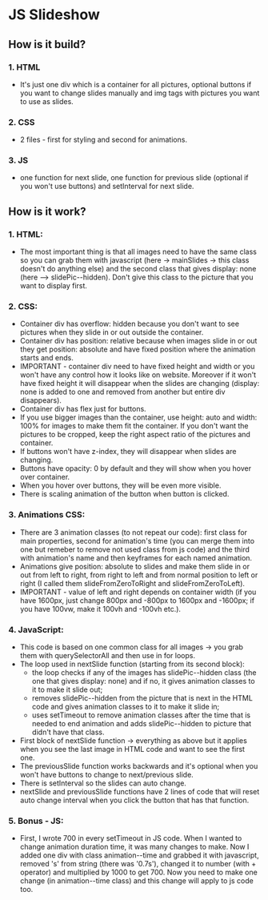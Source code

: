 # JS Slideshow


## How is it build?

### 1. HTML
- It's just one div which is a container for all pictures, optional buttons if you want to change slides manually and img tags with pictures you want to use as slides.

### 2. CSS
- 2 files - first for styling and second for animations.

### 3. JS
- one function for next slide, one function for previous slide (optional if you won't use buttons) and setInterval for next slide.
 
 
## How is it work?

### 1. HTML:
- The most important thing is that all images need to have the same class so you can grab them with javascript (here -> mainSlides -> this class doesn't do anything else) and the second class that gives display: none (here --> slidePic--hidden). Don't give this class to the picture that you want to display first.

### 2. CSS:
- Container div has overflow: hidden because you don't want to see pictures when they slide in or out outside the container.
- Container div has position: relative because when images slide in or out they get position: absolute and have fixed position where the animation starts and ends.
- IMPORTANT - container div need to have fixed height and width or you won't have any control how it looks like on website. Moreover if it won't have fixed height it will disappear when the slides are changing (display: none is added to one and removed from another but entire div disappears).
- Container div has flex just for buttons.
- If you use bigger images than the container, use height: auto and width: 100% for images to make them fit the container. If you don't want the pictures to be cropped, keep the right aspect ratio of the pictures and container.
- If buttons won't have z-index, they will disappear when slides are changing.
- Buttons have opacity: 0 by default and they will show when you hover over container.
- When you hover over buttons, they will be even more visible.
- There is scaling animation of the button when button is clicked.

### 3. Animations CSS:
- There are 3 animation classes (to not repeat our code): first class for main properties, second for animation's time (you can merge them into one but remeber to remove not used class from js code) and the third with animation's name and then keyframes for each named animation.
- Animations give position: absolute to slides and make them slide in or out from left to right, from right to left and from normal position to left or right (I called them slideFromZeroToRight and slideFromZeroToLeft).
- IMPORTANT - value of left and right depends on container width (if you have 1600px, just change 800px and -800px to 1600px and -1600px; if you have 100vw, make it 100vh and -100vh etc.).

### 4. JavaScript:
- This code is based on one common class for all images -> you grab them with querySelectorAll and then use in for loops.
- The loop used in nextSlide function (starting from its second block):
    * the loop checks if any of the images has slidePic--hidden class (the one that gives display: none) and if no, it gives animation classes to it to make it slide out;
    * removes slidePic--hidden from the picture that is next in the HTML code and gives animation classes to it to make it slide in;
    * uses setTimeout to remove animation classes after the time that is needed to end animation and adds slidePic--hidden to picture that didn't have that class.
- First block of nextSlide function -> everything as above but it applies when you see the last image in HTML code and want to see the first one.
- The previousSlide function works backwards and it's optional when you won't have buttons to change to next/previous slide.
- There is setInterval so the slides can auto change.
- nextSlide and previousSlide functions have 2 lines of code that will reset auto change interval when you click the button that has that function. 

### 5. Bonus - JS:
- First, I wrote 700 in every setTimeout in JS code. When I wanted to change animation duration time, it was many changes to make. Now I added one div with class animation--time and grabbed it with javascript, removed 's' from string (there was '0.7s'), changed it to number (with + operator) and multiplied by 1000 to get 700.
Now you need to make one change (in animation--time class) and this change will apply to js code too. 
